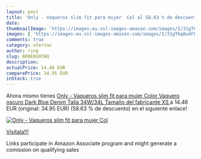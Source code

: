 ```yaml
---
layout: post
title: 'Only - Vaqueros slim fit para mujer  Col al 58.63 % de descuento'
date: 
thumbnailImage: 'https://images-eu.ssl-images-amazon.com/images/I/31gT6q8u4FL._SL200_.jpg'
images: [ 'https://images-eu.ssl-images-amazon.com/images/I/31gT6q8u4FL._SL200_.jpg' ]
comments: true
category: ofertas
author: ring
slug: B00E0G07WQ
description:
actualPrice: 14.46 EUR
comparePrice: 34.95 EUR
inStock: true
---
```


Ahora mismo tienes [Only - Vaqueros slim fit para mujer  Color Vaquero oscuro  Dark Blue Denim   Talla 34W/34L  Tamaño del fabricante XS ](https://www.amazon.es/dp/B00E0G07WQ/?tag=tolees-21) a 14.46 EUR (original: 34.95 EUR) (58.63 %  de descuento) en el siguiente enlace!

[![Only - Vaqueros slim fit para mujer  Col](https://images-eu.ssl-images-amazon.com/images/I/31gT6q8u4FL._SL200_.jpg)](https://www.amazon.es/dp/B00E0G07WQ/?tag=tolees-21)

[Visítala!!!](https://www.amazon.es/dp/B00E0G07WQ/?tag=tolees-21)

Links participate in Amazon Associate program and might generate a comission on qualifying sales
